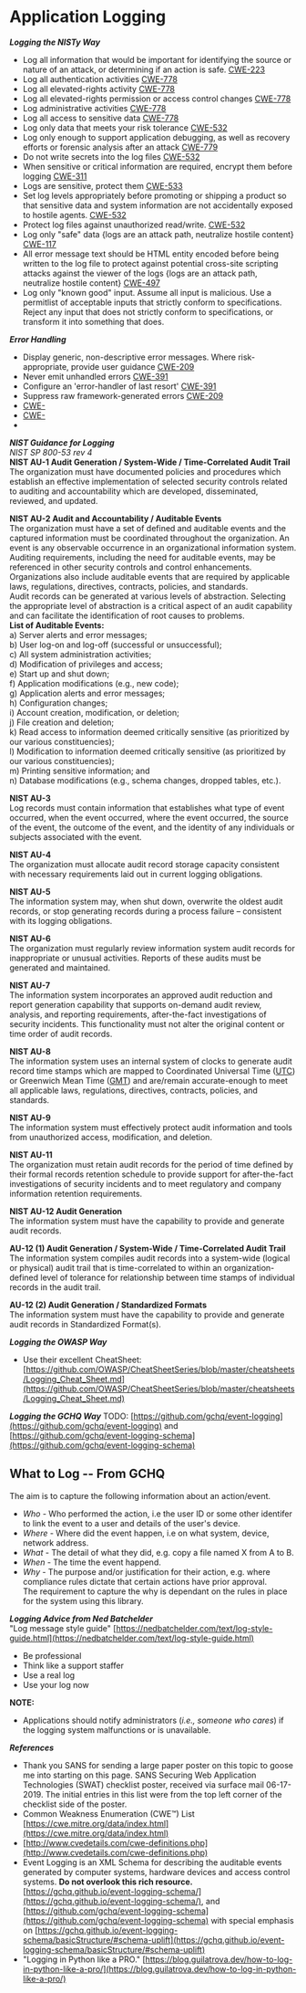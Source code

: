 Application Logging
===================

***Logging the NISTy Way***
 * Log all information that would be important for identifying the source or nature of an attack, or determining if an action is safe. [CWE-223](https://cwe.mitre.org/data/definitions/223.html)  
 * Log all authentication activities [CWE-778](https://cwe.mitre.org/data/definitions/778.html)  
 * Log all elevated-rights activity [CWE-778](https://cwe.mitre.org/data/definitions/778.html)  
 * Log all elevated-rights permission or access control changes [CWE-778](https://cwe.mitre.org/data/definitions/778.html)  
 * Log administrative activities [CWE-778](https://cwe.mitre.org/data/definitions/778.html)  
 * Log all access to sensitive data [CWE-778](https://cwe.mitre.org/data/definitions/778.html)  
 * Log only data that meets your risk tolerance [CWE-532](https://cwe.mitre.org/data/definitions/532.html)  
 * Log only enough to support application debugging, as well as recovery efforts or forensic analysis after an attack [CWE-779](https://cwe.mitre.org/data/definitions/779.html)  
 * Do not write secrets into the log files [CWE-532](https://cwe.mitre.org/data/definitions/532.html)  
 * When sensitive or critical information are required, encrypt them before logging [CWE-311](https://cwe.mitre.org/data/definitions/311.html)  
 * Logs are sensitive, protect them [CWE-533](https://cwe.mitre.org/data/definitions/533.html)  
 * Set log levels appropriately before promoting or shipping a product so that sensitive data and system information are not accidentally exposed to hostile agents. [CWE-532](https://cwe.mitre.org/data/definitions/532.html)  
 * Protect log files against unauthorized read/write. [CWE-532](https://cwe.mitre.org/data/definitions/532.html)  
 * Log only "safe" data {logs are an attack path, neutralize hostile content} [CWE-117](https://cwe.mitre.org/data/definitions/117.html)  
 * All error message text should be HTML entity encoded before being written to the log file to protect against potential cross-site scripting attacks against the viewer of the logs {logs are an attack path, neutralize hostile content} [CWE-497](https://cwe.mitre.org/data/definitions/497.html)  
 * Log only "known good" input.  Assume all input is malicious. Use a permitlist of acceptable inputs that strictly conform to specifications. Reject any input that does not strictly conform to specifications, or transform it into something that does.  

***Error Handling***
 * Display generic, non-descriptive error messages.  Where risk-appropriate, provide user guidance [CWE-209](https://cwe.mitre.org/data/definitions/209.html)  
 * Never emit unhandled errors [CWE-391](https://cwe.mitre.org/data/definitions/391.html)  
 * Configure an 'error-handler of last resort' [CWE-391](https://cwe.mitre.org/data/definitions/391.html)  
 * Suppress raw framework-generated errors [CWE-209](https://cwe.mitre.org/data/definitions/209.html)  
 * [CWE-]()  
 * [CWE-]()  
 * []()  
   

***NIST Guidance for Logging***  
*NIST SP 800-53 rev 4*  
**NIST AU-1  Audit Generation / System-Wide / Time-Correlated Audit Trail**  
The organization must have documented policies and procedures which establish an effective implementation of selected security controls related to auditing and accountability which are developed, disseminated, reviewed, and updated.  

**NIST AU-2   Audit and Accountability / Auditable Events**  
The organization must have a set of defined and auditable events and the captured information must be coordinated throughout the organization. An event is any observable occurrence in an organizational information system.  
Auditing requirements, including the need for auditable events, may be referenced in other security controls and control enhancements. Organizations also include auditable events that are required by applicable laws, regulations, directives, contracts, policies, and standards.  
Audit records can be generated at various levels of abstraction. Selecting the appropriate level of abstraction is a critical aspect of an audit capability and can facilitate the identification of root causes to problems.  
****List of Auditable Events:****  
a) Server alerts and error messages;  
b) User log-on and log-off (successful or unsuccessful);  
c) All system administration activities;  
d) Modification of privileges and access;  
e) Start up and shut down;  
f) Application modifications (e.g., new code);  
g) Application alerts and error messages;  
h) Configuration changes;  
i) Account creation, modification, or deletion;  
j) File creation and deletion;  
k) Read access to information deemed critically sensitive (as prioritized by our various constituencies);  
l) Modification to information deemed critically sensitive (as prioritized by our various constituencies);  
m) Printing sensitive information; and  
n) Database modifications (e.g., schema changes, dropped tables, etc.).  

**NIST AU-3**  
Log records must contain information that establishes what type of event occurred, when the event occurred, where the event occurred, the source of the event, the outcome of the event, and the identity of any individuals or subjects associated with the event.  

**NIST AU-4**  
The organization must allocate audit record storage capacity consistent with necessary requirements laid out in current logging obligations.  

**NIST AU-5**  
The information system may, when shut down, overwrite the oldest audit records, or stop generating records during a process failure – consistent with its logging obligations.  

**NIST AU-6**  
The organization must regularly review information system audit records for inappropriate or unusual activities.  Reports of these audits must be generated and maintained.  

**NIST AU-7**  
The information system incorporates an approved audit reduction and report generation capability that supports on-demand audit review, analysis, and reporting requirements, after-the-fact investigations of security incidents.  This functionality must not alter the original content or time order of audit records.  

**NIST AU-8**  
The information system uses an internal system of clocks to generate audit record time stamps which are mapped to Coordinated Universal Time ([UTC](https://en.wikipedia.org/wiki/Coordinated_Universal_Time)) or Greenwich Mean Time ([GMT](https://en.wikipedia.org/wiki/Greenwich_Mean_Time)) and are/remain accurate-enough to meet all applicable laws, regulations, directives, contracts, policies, and standards.  

**NIST AU-9**  
The information system must effectively protect audit information and tools from unauthorized access, modification, and deletion.  

**NIST AU-11**  
The organization must retain audit records for the period of time defined by their formal records retention schedule to provide support for after-the-fact investigations of security incidents and to meet regulatory and company information retention requirements.  

**NIST AU-12 Audit Generation**  
The information system must have the capability to provide and generate audit records.  

**AU-12 (1) Audit Generation / System-Wide / Time-Correlated Audit Trail**  
The information system compiles audit records into a system-wide (logical or physical) audit trail that is time-correlated to within an organization-defined level of tolerance for relationship between time stamps of individual records in the audit trail.  

**AU-12 (2)	Audit Generation / Standardized Formats**  
The information system must have the capability to provide and generate audit records in Standardized Format(s).  


***Logging the OWASP Way***
 * Use their excellent CheatSheet: [https://github.com/OWASP/CheatSheetSeries/blob/master/cheatsheets/Logging_Cheat_Sheet.md](https://github.com/OWASP/CheatSheetSeries/blob/master/cheatsheets/Logging_Cheat_Sheet.md)  


***Logging the GCHQ Way***
TODO: [https://github.com/gchq/event-logging](https://github.com/gchq/event-logging) and [https://github.com/gchq/event-logging-schema](https://github.com/gchq/event-logging-schema)  
## What to Log -- From GCHQ  
The aim is to capture the following information about an action/event.  

* *Who* - Who performed the action, i.e the user ID or some other identifer to link the event to a user and details of the user's device.  
* *Where* - Where did the event happen, i.e on what system, device, network address.  
* *What* - The detail of what they did, e.g. copy a file named X from A to B.  
* *When* - The time the event happend.  
* *Why* - The purpose and/or justification for their action, e.g. where compliance rules dictate that certain actions have prior approval.  
          The requirement to capture the why is dependant on the rules in place for the system using this library.  

***Logging Advice from Ned Batchelder***  
"Log message style guide" [https://nedbatchelder.com/text/log-style-guide.html](https://nedbatchelder.com/text/log-style-guide.html)  
* Be professional  
* Think like a support staffer  
* Use a real log  
* Use your log now  


**NOTE:**  
* Applications should notify administrators (*i.e., someone who cares*) if the logging system malfunctions or is unavailable.  
 

***References***
 * Thank you SANS for sending a large paper poster on this topic to goose me into starting on this page.  SANS Securing Web Application Technologies (SWAT) checklist poster, received via surface mail 06-17-2019.  The initial entries in this list were from the top left corner of the checklist side of the poster.  
 * Common Weakness Enumeration (CWE™) List [https://cwe.mitre.org/data/index.html](https://cwe.mitre.org/data/index.html)
 * [http://www.cvedetails.com/cwe-definitions.php](http://www.cvedetails.com/cwe-definitions.php)  
 * Event Logging is an XML Schema for describing the auditable events generated by computer systems, hardware devices and access control systems. **Do not overlook this rich resource.** [https://gchq.github.io/event-logging-schema/](https://gchq.github.io/event-logging-schema/), and [https://github.com/gchq/event-logging-schema](https://github.com/gchq/event-logging-schema) with special emphasis on [https://gchq.github.io/event-logging-schema/basicStructure/#schema-uplift](https://gchq.github.io/event-logging-schema/basicStructure/#schema-uplift)  
 * "Logging in Python like a PRO." [https://blog.guilatrova.dev/how-to-log-in-python-like-a-pro/](https://blog.guilatrova.dev/how-to-log-in-python-like-a-pro/) 
